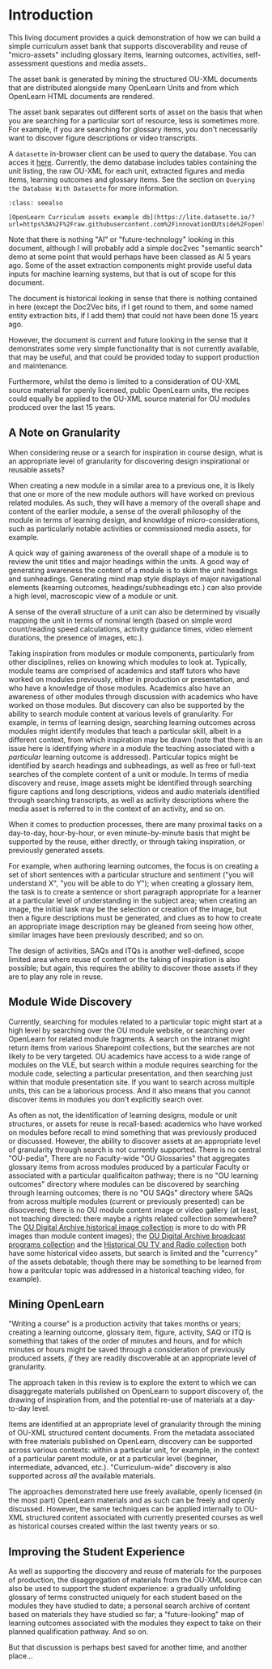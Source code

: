 <!-- #region -->
# Introduction

This living document provides a quick demonstration of how we can build a simple curriculum asset bank that supports discoverability and reuse of "micro-assets" including glossary items, learning outcomes, activities, self-assessment questions and media assets..

The asset bank is generated by mining the structured OU-XML documents that are distributed alongside many OpenLearn Units and from which OpenLearn HTML documents are rendered.

The asset bank separates out different sorts of asset on the basis that when you are searching for a particular sort of resource, less is sometimes more. For example, if you are searching for glossary items, you don't necessarily want to discover figure descriptions or video transcripts.


A `datasette` in-browser client can be used to query the database. You can acces it [here](https://lite.datasette.io/?url=https%3A%2F%2Fraw.githubusercontent.com%2FinnovationOUtside%2FopenlearnCurriculumAssets%2Fmain%2Fsrc%2Fopenlean_assets.db%3Fraw%3Dtrue#/openlean_assets). Currently, the demo database includes tables containing the unit listing, the raw OU-XML for each unit, extracted figures and media items, learning outcomes and glossary items. See the section on `Querying the Database With Datasette` for more information.

```{admonition} Example Database
:class: seealso

[OpenLearn Curriculum assets example db](https://lite.datasette.io/?url=https%3A%2F%2Fraw.githubusercontent.com%2FinnovationOUtside%2FopenlearnCurriculumAssets%2Fmain%2Fsrc%2Fopenlean_assets.db%3Fraw%3Dtrue#/openlean_assets)

```

Note that there is nothing "AI" or "future-technology" looking in this document, although I will probably add a simple doc2vec "semantic search" demo at some point that would perhaps have been classed as AI 5 years ago. Some of the asset extraction components might provide useful data inputs for machine learning systems, but that is out of scope for this document.

The document is historical looking in sense that there is nothing contained in here (except the Doc2Vec bits, if I get round to them, and some named entity extraction bits, if I add them) that could not have been done 15 years ago.

However, the document is current and future looking in the sense that it demonstrates some very simple functionality that is not currently available, that may be useful, and that could be provided today to support production and maintenance.

Furthermore, whilst the demo is limited to a consideration of OU-XML source material for openly licensed, public OpenLearn units, the recipes could equally be applied to the OU-XML source material for OU modules produced over the last 15 years.
<!-- #endregion -->

## A Note on Granularity

When considering reuse or a search for inspiration in course design, what is an appropriate level of granularity for discovering design inspirational or reusable assets?

When creating a new module in a similar area to a previous one, it is likely that one or more of the new module authors will have worked on previous related modules. As such, they will have a memory of the overall shape and content of the earlier module, a sense of the overall philosophy of the module in terms of learning design, and knowldge of micro-considerations, such as particularly notable activities or commissioned media assets, for example.

A quick way of gaining awareness of the overall shape of a module is to review the unit titles and major headings within the units. A good way of generating awareness the content of a module is to skim the unit headings and sunheadings. Generating mind map style displays of major navigational elements (kearning outcomes, headings/subheadings etc.) can also provide a high level, macroscopic view of a module or unit. 

A sense of the overall structure of a unit can also be determined by visually mapping the unit in terms of nominal length (based on simple word count/reading speed calculations, activity guidance times, video element durations, the presence of images, etc.).

Taking inspiration from modules or module components, particularly from other disciplines, relies on knowing which modules to look at. Typically, module teams are comprised of academics and staff tutors who have worked on modules previously, either in production or presentation, and who have a knowledge of those modules. Academics also have an awareness of other modules through discussion with academics who have worked on those modules. But discovery can also be supported by the ability to search module content at various levels of granularity. For example, in terms of learning design, searching learning outcomes across modules might identify modules that teach a particular skill, albeit in a different context, from which inspiration may be drawn (note that there is an issue here is identifying *where* in a module the teaching associated with a *particular* learning outcome is addressed). Particular topics might be identified by search headings and subheadings, as well as free or full-text searches of the complete content of a unit or module. In terms of media discovery and reuse, image assets might be identified through searching figure captions and long descriptions, videos and audio materials identified through searching transcripts, as well as activity descriptions where the media asset is referred to in the context of an activity, and so on.

When it comes to production processes, there are many proximal tasks on a day-to-day, hour-by-hour, or even minute-by-minute basis that might be supported by the reuse, either directly, or through taking inspiration, or previously generated assets.

For example, when authoring learning outcomes, the focus is on creating a set of short sentences with a particular structure and sentiment ("you will understand X", "you will be able to do Y"); when creating a glossary item, the task is to create a sentence or short paragraph appropriate for a learner at a particular level of understanding in the subject area; when creating an image, the initial task may be the selection or creation of the image, but then a figure descriptions must be generated, and clues as to how to create an appropriate image description may be gleaned from seeing how other, similar images have been previously described; and so on.

The design of activities, SAQs and ITQs is another well-defined, scope limited area where reuse of content or the taking of inspiration is also possible; but again, this requires the ability to discover those assets if they are to play any role in reuse.


## Module Wide Discovery

Currently, searching for modules related to a particular topic might start at a high level by searching over the OU module website, or searching over OpenLearn for related module fragments. A search on the intranet might return items from various Sharepoint collections, but the searches are not likely to be very targeted. OU academics have access to a wide range of modules on the VLE, but search within a module requires searching for the module code, selecting a particular presentation, and then searching just within that module presentation site. If you want to search across multiple units, this can be a laborious process. And it also means that you cannot discover items in modules you don't explicitly search over.

As often as not, the identification of learning designs, module or unit structures, or assets for reuse is recall-based: academics who have worked on modules before recall to mind something that was previously produced or discussed. However, the ability to discover assets at an appropriate level of granularity through search is not currently supported. There is no central "OU-pedia", There are no Faculty-wide "OU Glossaries" that aggregates glossary items from across modules produced by a particular Faculty or associated with a particular qualificaiton pathway; there is no "OU learning outcomes" directory where modules can be discovered by searching through learning outcomes; there is no "OU SAQs" directory where SAQs from across multiple modules (current or previously presented) can be disocvered; there is no OU module content image or video gallery (at least, not teaching directed: there maybe a rights related collection somewhere? The [OU Digital Archive historical image collection](https://www.open.ac.uk/library/digital-archive/search/*:*/page1/fq=f_Member:collect:hi) is more to do with PR images than module content images); the [OU Digital Archive broadcast programs collection](https://www.open.ac.uk/library/digital-archive/collections/collect:oubbc/page1) and the [Historical OU TV and Radio collection](https://www.open.ac.uk/library/digital-archive/collections/collect:houtar/page1) both have some historical video assets, but search is limited and the "currency" of the assets debatable, though there may be something to be learned from how a paritcular topic was addressed in a historical teaching video, for example).

<!-- #region -->
## Mining OpenLearn

"Writing a course" is a production activity that takes months or years; creating a learning outcome, glossary item, figure, activity, SAQ or ITQ is something that takes of the order of minutes and hours, and for which minutes or hours might be saved through a consideration of previously produced assets, *if* they are readily discoverable at an appropriate level of granularity.

The approach taken in this review is to explore the extent to which we can disaggregate materials published on OpenLearn to support discovery of, the drawing of inspiration from, and the potential re-use of materials at a day-to-day level.

Items are identified at an appropriate level of granularity through the mining of OU-XML structured content documents. From the metadata associated with free materials published on OpenLearn, discovery can be supported across various contexts: within a particular unit, for example, in the context of a particular parent module, or at a particular level (beginner, intermediate, advanced, etc.). "Curriculum-wide" discovery is also supported across *all* the available materials.

The approaches demonstrated here use freely available, openly licensed (in the most part) OpenLearn materials and as such can be freely and openly discussed. However, the same techniques can be applied internally to OU-XML structured content associated with currently presented courses as well as historical courses created within the last twenty years or so.


## Improving the Student Experience

As well as supporting the discovery and reuse of materials for the purposes of production, the disaggregation of materials from the OU-XML source can also be used to support the student experience: a gradually unfolding glossary of terms constructed uniquely for each student based on the modules they have studied to date; a personal search archive of content based on materials they have studied so far; a "future-looking" map of learning outcomes associated with the modules they expect to take on their planned qualification pathway. And so on.

But that discussion is perhaps best saved for another time, and another place...
<!-- #endregion -->
